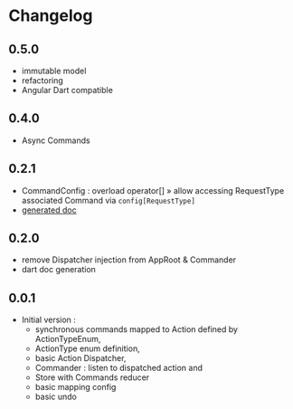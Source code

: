 # Changelog

## 0.5.0

- immutable model
- refactoring
- Angular Dart compatible

## 0.4.0

- Async Commands

## 0.2.1

- CommandConfig : overload operator[] » allow accessing RequestType associated Command via `config[RequestType]`
- [generated doc](https://rxlabz.github.io/redarx)

## 0.2.0

- remove Dispatcher injection from AppRoot & Commander
- dart doc generation

## 0.0.1

- Initial version : 
  - synchronous commands mapped to Action defined by ActionTypeEnum,
  - ActionType enum definition,
  - basic Action Dispatcher, 
  - Commander : listen to dispatched action and
  - Store with Commands reducer
  - basic mapping config
  - basic undo
